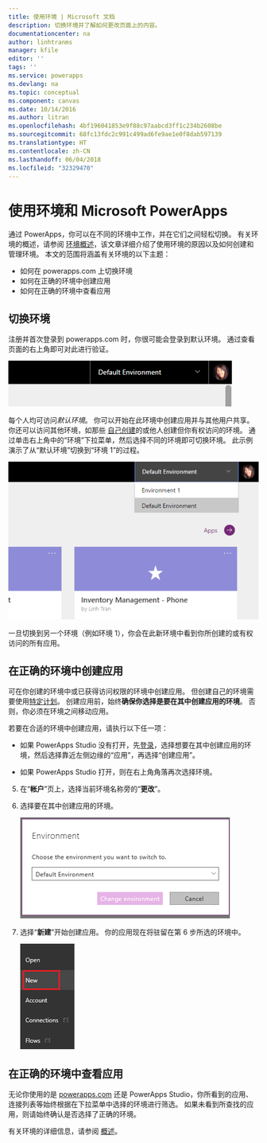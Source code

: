 ```yaml
---
title: 使用环境 | Microsoft 文档
description: 切换环境并了解如何更改页面上的内容。
documentationcenter: na
author: linhtranms
manager: kfile
editor: ''
tags: ''
ms.service: powerapps
ms.devlang: na
ms.topic: conceptual
ms.component: canvas
ms.date: 10/14/2016
ms.author: litran
ms.openlocfilehash: 4bf196041853e9f88c97aabcd3ff1c234b2608be
ms.sourcegitcommit: 68fc13fdc2c991c499ad6fe9ae1e0f8dab597139
ms.translationtype: HT
ms.contentlocale: zh-CN
ms.lasthandoff: 06/04/2018
ms.locfileid: "32329470"
---
```

# <a name="working-with-environments-and-microsoft-powerapps"></a>使用环境和 Microsoft PowerApps
通过 PowerApps，你可以在不同的环境中工作，并在它们之间轻松切换。 有关环境的概述，请参阅 [环境概述](../../administrator/environments-overview.md)，该文章详细介绍了使用环境的原因以及如何创建和管理环境。 本文的范围将涵盖有关环境的以下主题：

* 如何在 powerapps.com 上切换环境
* 如何在正确的环境中创建应用
* 如何在正确的环境中查看应用

## <a name="switch-the-environment"></a>切换环境
注册并首次登录到 powerapps.com 时，你很可能会登录到默认环境。 通过查看页面的右上角即可对此进行验证。

![默认环境](./media/working-with-environments/env-dropdown.png)

每个人均可访问*默认环境*。 你可以开始在此环境中创建应用并与其他用户共享。 你还可以访问其他环境，如那些 [自己创建](../../administrator/environments-administration.md)的或他人创建但你有权访问的环境。 通过单击右上角中的“环境”下拉菜单，然后选择不同的环境即可切换环境。 此示例演示了从“默认环境”切换到“环境 1”的过程。

![切换环境](./media/working-with-environments/switch-env.png)

一旦切换到另一个环境（例如环境 1），你会在此新环境中看到你所创建的或有权访问的所有应用。

## <a name="create-apps-in-the-right-environment"></a>在正确的环境中创建应用
可在你创建的环境中或已获得访问权限的环境中创建应用。 但创建自己的环境需要使用[特定计划](../../administrator/pricing-billing-skus.md)。 创建应用前，始终**确保你选择是要在其中创建应用的环境**。 否则，你必须在环境之间移动应用。

若要在合适的环境中创建应用，请执行以下任一项：

- 如果 PowerApps Studio 没有打开，先[登录](http://web.powerapps.com)，选择想要在其中创建应用的环境，然后选择靠近左侧边缘的“应用”，再选择“创建应用”。

- 如果 PowerApps Studio 打开，则在右上角角落再次选择环境。

5. 在“**帐户**”页上，选择当前环境名称旁的“**更改**”。

6. 选择要在其中创建应用的环境。

    ![Studio 切换环境](./media/working-with-environments/studio-env-dropdown2.PNG)

7. 选择“**新建**”开始创建应用。 你的应用现在将驻留在第 6 步所选的环境中。

    ![Studio 切换环境](./media/working-with-environments/new-app.PNG)

## <a name="view-apps-in-the-right-environment"></a>在正确的环境中查看应用
无论你使用的是 [powerapps.com](http://web.powerapps.com) 还是 PowerApps Studio，你所看到的应用、连接列表等始终根据在下拉菜单中选择的环境进行筛选。 如果未看到所查找的应用，则请始终确认是否选择了正确的环境。

有关环境的详细信息，请参阅 [概述](../../administrator/environments-overview.md)。
